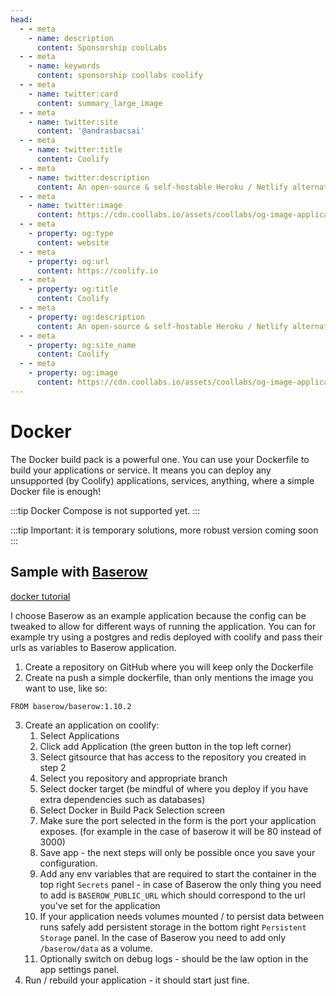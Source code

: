 ```yaml
---
head:
  - - meta
    - name: description
      content: Sponsorship coolLabs
  - - meta
    - name: keywords
      content: sponsorship coollabs coolify 
  - - meta
    - name: twitter:card
      content: summary_large_image
  - - meta
    - name: twitter:site
      content: '@andrasbacsai'
  - - meta
    - name: twitter:title
      content: Coolify
  - - meta
    - name: twitter:description
      content: An open-source & self-hostable Heroku / Netlify alternative.
  - - meta
    - name: twitter:image
      content: https://cdn.coollabs.io/assets/coollabs/og-image-applications.png
  - - meta
    - property: og:type
      content: website
  - - meta
    - property: og:url
      content: https://coolify.io
  - - meta
    - property: og:title
      content: Coolify
  - - meta
    - property: og:description
      content: An open-source & self-hostable Heroku / Netlify alternative.
  - - meta
    - property: og:site_name
      content: Coolify
  - - meta
    - property: og:image
      content: https://cdn.coollabs.io/assets/coollabs/og-image-applications.png
---
```

# Docker
The Docker build pack is a powerful one. You can use your Dockerfile to build your applications or service. It means you can deploy any unsupported (by Coolify) applications, services, anything, where a simple Docker file is enough!

:::tip
    Docker Compose is not supported yet.
:::

:::tip 
Important: it is temporary solutions, more robust version coming soon
:::


## Sample with [Baserow](https://baserow.io/)

[docker tutorial](https://baserow.io/docs/installation%2Finstall-with-docker)

I choose Baserow as an example application because the config can be tweaked to allow for different ways of running the application. You can for example try using a postgres and redis deployed with coolify and pass their urls as variables to Baserow application.

1. Create a repository on GitHub where you will keep only the Dockerfile
2. Create na push a simple dockerfile, than only mentions the image you want to use, like so:

```docker
FROM baserow/baserow:1.10.2
```

3. Create an application on coolify:
   1. Select Applications
   2. Click add Application (the green button in the top left corner)
   3. Select gitsource that has access to the repository you created in step 2
   4. Select you repository and appropriate branch
   5. Select docker target (be mindful of where you deploy if you have extra dependencies such as databases)
   6. Select Docker in Build Pack Selection screen
   7. Make sure the port selected in the form is the port your application exposes. (for example in the case of baserow it will be 80 instead of 3000)
   8. Save app - the next steps will only be possible once you save your configuration.
   9. Add any env variables that are required to start the container in the top right `Secrets` panel - in case of Baserow the only thing you need to add is `BASEROW_PUBLIC_URL` which should correspond to the url you've set for the application
   10. If your application needs volumes mounted / to persist data between runs safely add persistent storage in the bottom right `Persistent Storage` panel. In the case of Baserow you need to add only `/baserow/data` as a volume.
   11. Optionally switch on debug logs - should be the law option in the app settings panel.
4. Run / rebuild your application - it should start just fine.
